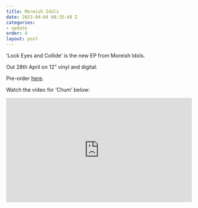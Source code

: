 ```yaml
---
title: Moreish Idols
date: 2023-04-04 08:35:49 Z
categories:
- update
order: 4
layout: post
---
```


‘Lock Eyes and Collide’ is the new EP from Moreish Idols.

Out 28th April on 12” vinyl and digital.
                        

Pre-order <a href="https://ffm.to/moreish_collide" >here</a>.

Watch the video for ‘Chum’ below:
 
<style>.embed-container { position: relative; padding-bottom: 56.25%; height: 0; overflow: hidden; max-width: 100%; } .embed-container iframe, .embed-container object, .embed-container embed { position: absolute; top: 0; left: 0; width: 100%; height: 100%; }</style><div class='embed-container'><iframe src='https://www.youtube.com/embed/iXJm6em1NKM' frameborder='0' allowfullscreen></iframe></div>
<p> </p>
